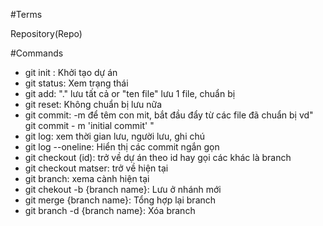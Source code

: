 #Terms

Repository(Repo)

#Commands
- git init : Khởi tạo dự án
- git status: Xem trạng thái
- git add: "." lưu tất cả or "ten file" lưu 1 file, chuẩn bị
- git reset: Không chuẩn bị lưu nữa
- git commit: -m để têm con mit, bắt đầu đẩy từ các file đã chuẩn bị vd" git commit - m 'initial commit' "
- git log: xem thời gian lưu, người lưu, ghi chú
- git log --oneline: Hiển thị các commit ngắn gọn
- git checkout (id): trở về dự án theo id hay gọi các khác là branch
- git checkout matser: trở về hiện tại
- git branch: xema cành hiện tại
- git chekout -b {branch name}: Lưu ở nhánh mới
- git merge {branch name}: Tổng hợp lại branch
- git branch -d {branch name}: Xóa branch